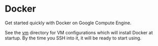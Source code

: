 # Docker

Get started quickly with Docker on Google Compute Engine.

See the [vm](vm) directory for VM configurations which will install Docker at
startup. By the time you SSH into it, it will be ready to start using.

